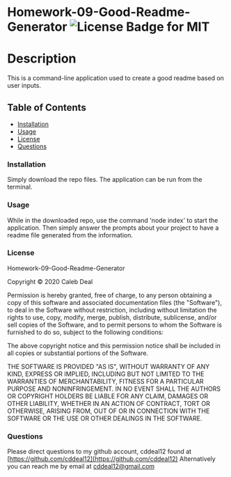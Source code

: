 # Homework-09-Good-Readme-Generator ![License Badge for MIT](https://img.shields.io/badge/<License>-<MIT>-<green>)

# Description
This is a command-line application used to create a good readme based on user inputs.
            
## Table of Contents
* [Installation](#installation)
* [Usage](#usage)
* [License](#license)
* [Questions](#questions)

<a name="installation"><a>
### Installation
Simply download the repo files. The application can be run from the terminal.

<a name="usage"><a>
### Usage
While in the downloaded repo, use the command 'node index' to start the application. Then simply answer the prompts about your project to have a readme file generated from the information.

<a name="license"><a>
### License
Homework-09-Good-Readme-Generator

Copyright © 2020 Caleb Deal
        
Permission is hereby granted, free of charge, to any person obtaining a copy of this software and associated documentation files (the "Software"), to deal in the Software without restriction, including without limitation the rights to use, copy, modify, merge, publish, distribute, sublicense, and/or sell copies of the Software, and to permit persons to whom the Software is furnished to do so, subject to the following conditions:
        
The above copyright notice and this permission notice shall be included in all copies or substantial portions of the Software.
        
THE SOFTWARE IS PROVIDED "AS IS", WITHOUT WARRANTY OF ANY KIND, EXPRESS OR IMPLIED, INCLUDING BUT NOT LIMITED TO THE WARRANTIES OF MERCHANTABILITY, FITNESS FOR A PARTICULAR PURPOSE AND NONINFRINGEMENT. IN NO EVENT SHALL THE AUTHORS OR COPYRIGHT HOLDERS BE LIABLE FOR ANY CLAIM, DAMAGES OR OTHER LIABILITY, WHETHER IN AN ACTION OF CONTRACT, TORT OR OTHERWISE, ARISING FROM, OUT OF OR IN CONNECTION WITH THE SOFTWARE OR THE USE OR OTHER DEALINGS IN THE SOFTWARE.

<a name="questions"><a>
### Questions
Please direct questions to my github account, cddeal12 found at [https://github.com/cddeal12](https://github.com/cddeal12)
Alternatively you can reach me by email at cddeal12@gmail.com